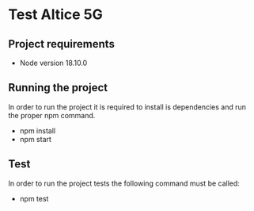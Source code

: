 # Test Altice 5G

## Project requirements
- Node version 18.10.0

## Running the project
In order to run the project it is required to install is dependencies and
run the proper npm command.
- npm install
- npm start

## Test
In order to run the project tests the following command must be called:
- npm test
